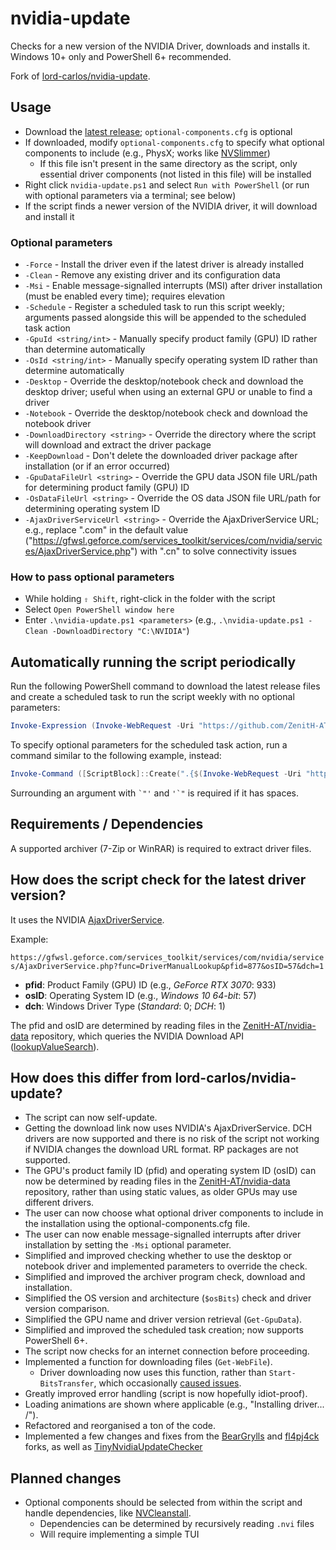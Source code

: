 # nvidia-update

Checks for a new version of the NVIDIA Driver, downloads and installs it. Windows 10+ only and PowerShell 6+ recommended.

Fork of [lord-carlos/nvidia-update](https://github.com/lord-carlos/nvidia-update).

## Usage

- Download the [latest release](https://github.com/ZenitH-AT/nvidia-update/releases/latest); `optional-components.cfg` is optional
- If downloaded, modify `optional-components.cfg` to specify what optional components to include (e.g., PhysX; works like [NVSlimmer](https://forums.guru3d.com/threads/nvslimmer-nvidia-driver-slimming-utility.423072))
	- If this file isn't present in the same directory as the script, only essential driver components (not listed in this file) will be installed
- Right click `nvidia-update.ps1` and select `Run with PowerShell` (or run with optional parameters via a terminal; see below)
- If the script finds a newer version of the NVIDIA driver, it will download and install it

### Optional parameters

- `-Force` - Install the driver even if the latest driver is already installed
- `-Clean` - Remove any existing driver and its configuration data
- `-Msi` - Enable message-signalled interrupts (MSI) after driver installation (must be enabled every time); requires elevation
- `-Schedule` - Register a scheduled task to run this script weekly; arguments passed alongside this will be appended to the scheduled task action
- `-GpuId <string/int>` - Manually specify product family (GPU) ID rather than determine automatically
- `-OsId <string/int>` - Manually specify operating system ID rather than determine automatically
- `-Desktop` - Override the desktop/notebook check and download the desktop driver; useful when using an external GPU or unable to find a driver
- `-Notebook` - Override the desktop/notebook check and download the notebook driver
- `-DownloadDirectory <string>` - Override the directory where the script will download and extract the driver package
- `-KeepDownload` - Don't delete the downloaded driver package after installation (or if an error occurred)
- `-GpuDataFileUrl <string>` - Override the GPU data JSON file URL/path for determining product family (GPU) ID
- `-OsDataFileUrl <string>` - Override the OS data JSON file URL/path for determining operating system ID
- `-AjaxDriverServiceUrl <string>` - Override the AjaxDriverService URL; e.g., replace ".com" in the default value ("https://gfwsl.geforce.com/services_toolkit/services/com/nvidia/services/AjaxDriverService.php") with ".cn" to solve connectivity issues

### How to pass optional parameters

- While holding `⇧ Shift`, right-click in the folder with the script
- Select `Open PowerShell window here`
- Enter `.\nvidia-update.ps1 <parameters>` (e.g., `.\nvidia-update.ps1 -Clean -DownloadDirectory "C:\NVIDIA"`)

## Automatically running the script periodically

Run the following PowerShell command to download the latest release files and create a scheduled task to run the script weekly with no optional parameters:

```ps1
Invoke-Expression (Invoke-WebRequest -Uri "https://github.com/ZenitH-AT/nvidia-update/raw/main/schedule.ps1")
```

To specify optional parameters for the scheduled task action, run a command similar to the following example, instead:

```ps1
Invoke-Command ([ScriptBlock]::Create(".{$(Invoke-WebRequest -Uri "https://github.com/ZenitH-AT/nvidia-update/raw/main/schedule.ps1")} -Force -DownloadDir `"'C:\Users\user\NVIDIA download'`""))
```

Surrounding an argument with `` `"' `` and `` '`" `` is required if it has spaces.

## Requirements / Dependencies

A supported archiver (7-Zip or WinRAR) is required to extract driver files.

## How does the script check for the latest driver version?

It uses the NVIDIA [AjaxDriverService](https://gfwsl.geforce.com/services_toolkit/services/com/nvidia/services/AjaxDriverService.php).

Example:

`https://gfwsl.geforce.com/services_toolkit/services/com/nvidia/services/AjaxDriverService.php?func=DriverManualLookup&pfid=877&osID=57&dch=1`

- **pfid**: Product Family (GPU) ID (e.g., _GeForce RTX 3070_: 933)
- **osID**: Operating System ID (e.g., _Windows 10 64-bit_: 57)
- **dch**: Windows Driver Type (_Standard_: 0; _DCH_: 1)

The pfid and osID are determined by reading files in the [ZenitH-AT/nvidia-data](https://github.com/ZenitH-AT/nvidia-data) repository, which queries the NVIDIA Download API ([lookupValueSearch](https://www.nvidia.com/Download/API/lookupValueSearch.aspx)).

## How does this differ from lord-carlos/nvidia-update?

- The script can now self-update.
- Getting the download link now uses NVIDIA's AjaxDriverService. DCH drivers are now supported and there is no risk of the script not working if NVIDIA changes the download URL format. RP packages are not supported.
- The GPU's product family ID (pfid) and operating system ID (osID) can now be determined by reading files in the [ZenitH-AT/nvidia-data](https://github.com/ZenitH-AT/nvidia-data) repository, rather than using static values, as older GPUs may use different drivers.
- The user can now choose what optional driver components to include in the installation using the optional-components.cfg file.
- The user can now enable message-signalled interrupts after driver installation by setting the `-Msi` optional parameter.
- Simplified and improved checking whether to use the desktop or notebook driver and implemented parameters to override the check.
- Simplified and improved the archiver program check, download and installation.
- Simplified the OS version and architecture (`$osBits`) check and driver version comparison.
- Simplified the GPU name and driver version retrieval (`Get-GpuData`).
- Simplified and improved the scheduled task creation; now supports PowerShell 6+.
- The script now checks for an internet connection before proceeding.
- Implemented a function for downloading files (`Get-WebFile`).
	- Driver downloading now uses this function, rather than `Start-BitsTransfer`, which occasionally [caused issues](https://i.imgur.com/TcCenpo.png).
- Greatly improved error handling (script is now hopefully idiot-proof).
- Loading animations are shown where applicable (e.g., "Installing driver... /").
- Refactored and reorganised a ton of the code.
- Implemented a few changes and fixes from the [BearGrylls](https://github.com/BearGrylls/nvidia-update) and [fl4pj4ck](https://github.com/fl4pj4ck/nvidia-update) forks, as well as [TinyNvidiaUpdateChecker](https://github.com/ElPumpo/TinyNvidiaUpdateChecker)

## Planned changes

- Optional components should be selected from within the script and handle dependencies, like [NVCleanstall](https://www.techpowerup.com/nvcleanstall/).
	- Dependencies can be determined by recursively reading `.nvi` files
	- Will require implementing a simple TUI